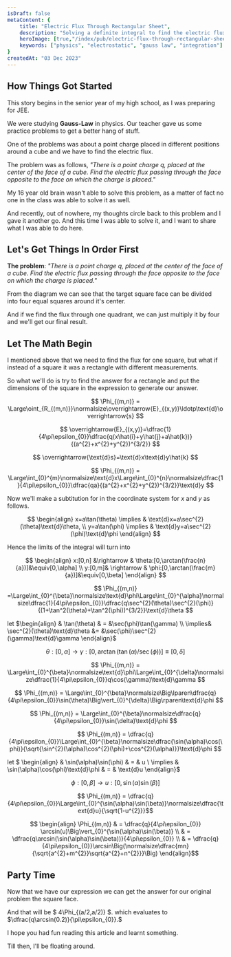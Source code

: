 ```yaml
---
isDraft: false
metaContent: {
    title: "Electric Flux Through Rectangular Sheet",
    description: "Solving a definite integral to find the electric flux through a rectangular sheet by a finite charge.",
    heroImage: [true,"/index/pub/electric-flux-through-rectangular-sheet.png"],
    keywords: ["physics", "electrostatic", "gauss law", "integration"]
}
createdAt: "03 Dec 2023"
---
```


## How Things Got Started

This story begins in the senior year of my high school, as I was preparing for JEE.

We were studying **Gauss-Law** in physics. Our teacher gave us some practice problems to get a better hang of stuff.

One of the problems was about a point charge placed in different positions around a cube and we have to find the electric flux.

The problem was as follows, _"There is a point charge q, placed at the center of the face of a cube. Find the electric flux passing through the face opposite to the face on which the charge is placed."_

My 16 year old brain wasn't able to solve this problem, as a matter of fact no one in the class was able to solve it as well.

And recently, out of nowhere, my thoughts circle back to this problem and I gave it another go. And this time I was able to solve it, and I want to share what I was able to do here.

## Let's Get Things In Order First

**The problem**: _"There is a point charge q, placed at the center of the face of a cube. Find the electric flux passing through the face opposite to the face on which the charge is placed."_

From the diagram we can see that the target square face can be divided into four equal squares around it's center.

And if we find the flux through one quadrant, we can just multiply it by four and we'll get our final result.

## Let The Math Begin

I mentioned above that we need to find the flux for one square, but what if instead of a square it was a rectangle with different measurements.

So what we'll do is try to find the answer for a rectangle and put the dimensions of the square in the expression to generate our answer.

$$ \Phi_{(m,n)} = \Large\oint_{R_{(m,n)}}\normalsize\overrightarrow{E}_{(x,y)}\ldotp\text{d}\overrightarrow{s} $$

$$ \overrightarrow{E}_{(x,y)}=\dfrac{1}{4\pi\epsilon_{0}}\dfrac{q(x\hat{i}+y\hat{j}+a\hat{k})}{(a^{2}+x^{2}+y^{2})^{3/2}} $$

$$ \overrightarrow{\text{d}s}=\text{d}x\text{d}y\hat{k} $$

$$ \Phi_{(m,n)} = \Large\int_{0}^{m}\normalsize\text{d}x\Large\int_{0}^{n}\normalsize\dfrac{1}{4\pi\epsilon_{0}}\dfrac{qa}{(a^{2}+x^{2}+y^{2})^{3/2}}\text{d}y $$

Now we'll make a subtitution for in the coordinate system for $x$ and $y$ as follows.

$$ \begin{align} x=a\tan(\theta) \implies & \text{d}x=a\sec^{2}(\theta)\text{d}\theta, \\ y=a\tan(\phi) \implies & \text{d}y=a\sec^{2}(\phi)\text{d}\phi \end{align} $$

Hence the limits of the integral will turn into

$$ \begin{align} x:[0,n] &\rightarrow & \theta:[0,\arctan(\frac{n}{a})]&\equiv[0,\alpha] \\ y:[0,m]& \rightarrow & \phi:[0,\arctan(\frac{m}{a})]&\equiv[0,\beta] \end{align} $$

$$ \Phi_{(m,n)} =\Large\int_{0}^{\beta}\normalsize\text{d}\phi\Large\int_{0}^{\alpha}\normalsize\dfrac{1}{4\pi\epsilon_{0}}\dfrac{q\sec^{2}(\theta)\sec^{2}(\phi)}{(1+\tan^2(\theta)+\tan^2(\phi))^{3/2}}\text{d}\theta $$

let $\begin{align} & \tan(\theta) & = &\sec(\phi)\tan(\gamma) \\ \implies& \sec^{2}(\theta)\text{d}\theta &= &\sec(\phi)\sec^{2}(\gamma)\text{d}\gamma \end{align}$

$$ \theta:[0,\alpha] \rightarrow \gamma:[0,\arctan(\tan(\alpha)/\sec(\phi))] \equiv [0,\delta]$$

$$ \Phi_{(m,n)} = \Large\int_{0}^{\beta}\normalsize\text{d}\phi\Large\int_{0}^{\delta}\normalsize\dfrac{1}{4\pi\epsilon_{0}}q\cos(\gamma)\text{d}\gamma $$

$$ \Phi_{(m,n)} = \Large\int_{0}^{\beta}\normalsize\Big\lparen\dfrac{q}{4\pi\epsilon_{0}}\sin(\theta)\Big\vert_{0}^{\delta}\Big\rparen\text{d}\phi $$

$$ \Phi_{(m,n)} = \Large\int_{0}^{\beta}\normalsize\dfrac{q}{4\pi\epsilon_{0}}\sin(\delta)\text{d}\phi $$

$$ \Phi_{(m,n)} = \dfrac{q}{4\pi\epsilon_{0}}\Large\int_{0}^{\beta}\normalsize\dfrac{\sin(\alpha)\cos(\phi)}{\sqrt{\sin^{2}(\alpha)\cos^{2}(\phi)+\cos^{2}(\alpha)}}\text{d}\phi $$

let $ \begin{align} & \sin(\alpha)\sin(\phi) & = & u \\ \implies & \sin(\alpha)\cos(\phi)\text{d}\phi & = & \text{d}u \end{align}$

$$ \phi:[0,\beta] \rightarrow u:[0,\sin(\alpha)\sin(\beta)] $$

$$ \Phi_{(m,n)} = \dfrac{q}{4\pi\epsilon_{0}}\Large\int_{0}^{\sin(\alpha)\sin(\beta)}\normalsize\dfrac{\text{d}u}{\sqrt{1-u^{2}}}$$

$$ \begin{align} \Phi_{(m,n)} & = \dfrac{q}{4\pi\epsilon_{0}} \arcsin(u)\Big\vert_{0}^{\sin(\alpha)\sin(\beta)} \\ & = \dfrac{q\arcsin(\sin(\alpha)\sin(\beta))}{4\pi\epsilon_{0}} \\ & = \dfrac{q}{4\pi\epsilon_{0}}\arcsin\Big(\normalsize\dfrac{mn}{\sqrt{a^{2}+m^{2}}\sqrt{a^{2}+n^{2}}}\Big) \end{align}$$

## Party Time

Now that we have our expression we can get the answer for our original problem the square face.

And that will be $ 4\Phi_{(a/2,a/2)} $. which evaluates to $\dfrac{q\arcsin(0.2)}{\pi\epsilon_{0}}.$

I hope you had fun reading this article and learnt something.

Till then, I'll be floating around.
